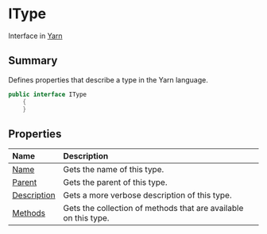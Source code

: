 # IType

Interface in [Yarn](/api/csharp/yarn.md)

## Summary


Defines properties that describe a type in the Yarn language.


```csharp
public interface IType
    {
    }
```

## Properties

|Name|Description|
|:---|:---|
|[Name](/api/csharp/yarn.itype.name.md)|Gets the name of this type.|
|[Parent](/api/csharp/yarn.itype.parent.md)|Gets the parent of this type.|
|[Description](/api/csharp/yarn.itype.description.md)|Gets a more verbose description of this type.|
|[Methods](/api/csharp/yarn.itype.methods.md)|Gets the collection of methods that are available on this type.|

